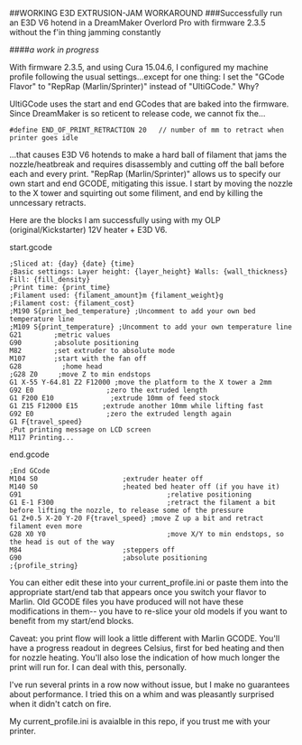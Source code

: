 ##WORKING E3D EXTRUSION-JAM WORKAROUND
###Successfully run an E3D V6 hotend in a DreamMaker Overlord Pro with firmware 2.3.5 without the f'in thing jamming constantly

####*a work in progress*

With firmware 2.3.5, and using Cura 15.04.6, I configured my machine profile following the usual settings...except for one thing: I set the "GCode Flavor" to "RepRap (Marlin/Sprinter)" instead of "UltiGCode." Why?

UltiGCode uses the start and end GCodes that are baked into the firmware. Since DreamMaker is so reticent to release code, we cannot fix the...
```
#define END_OF_PRINT_RETRACTION 20   // number of mm to retract when printer goes idle
```

...that causes E3D V6 hotends to make a hard ball of filament that jams the nozzle/heatbreak and requires disassembly and cutting off the ball before each and every print. "RepRap (Marlin/Sprinter)" allows us to specify our own start and end GCODE, mitigating this issue. I start by moving the nozzle to the X tower and squirting out some filiment, and end by killing the unncessary retracts.

Here are the blocks I am successfully using with my OLP (original/Kickstarter) 12V heater + E3D V6.

start.gcode
```
;Sliced at: {day} {date} {time}
;Basic settings: Layer height: {layer_height} Walls: {wall_thickness} Fill: {fill_density}
;Print time: {print_time}
;Filament used: {filament_amount}m {filament_weight}g
;Filament cost: {filament_cost}
;M190 S{print_bed_temperature} ;Uncomment to add your own bed temperature line
;M109 S{print_temperature} ;Uncomment to add your own temperature line
G21        ;metric values
G90        ;absolute positioning
M82        ;set extruder to absolute mode
M107       ;start with the fan off
G28          ;home head
;G28 Z0     ;move Z to min endstops
G1 X-55 Y-64.81 Z2 F12000 ;move the platform to the X tower a 2mm
G92 E0                  ;zero the extruded length
G1 F200 E10              ;extrude 10mm of feed stock
G1 Z15 F12000 E15      ;extrude another 10mm while lifting fast
G92 E0                  ;zero the extruded length again
G1 F{travel_speed}
;Put printing message on LCD screen
M117 Printing...
```


end.gcode
```
;End GCode
M104 S0                     ;extruder heater off
M140 S0                     ;heated bed heater off (if you have it)
G91                                    ;relative positioning
G1 E-1 F300                            ;retract the filament a bit before lifting the nozzle, to release some of the pressure
G1 Z+0.5 X-20 Y-20 F{travel_speed} ;move Z up a bit and retract filament even more
G28 X0 Y0                              ;move X/Y to min endstops, so the head is out of the way
M84                         ;steppers off
G90                         ;absolute positioning
;{profile_string}
```


You can either edit these into your current_profile.ini or paste them into the appropriate start/end tab that appears once you switch your flavor to Marlin. Old GCODE files you have produced will not have these modifications in them-- you have to re-slice your old models if you want to benefit from my start/end blocks.

Caveat: you print flow will look a little different with Marlin GCODE. You'll have a progress readout in degrees Celsius, first for bed heating and then for nozzle heating. You'll also lose the indication of how much longer the print will run for. I can deal with this, personally.

I've run several prints in a row now without issue, but I make no guarantees about performance. I tried this on a whim and was pleasantly surprised when it didn't catch on fire.

My current_profile.ini is avaialble in this repo, if you trust me with your printer.
